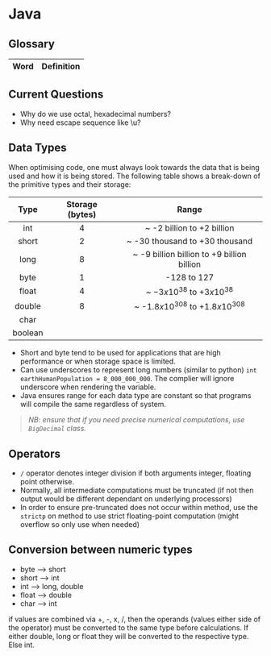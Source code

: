 # Java

## Glossary

| Word | Definition|
|:----:|:---------:|

## Current Questions
- Why do we use octal, hexadecimal numbers?
- Why need escape sequence like \u?


## Data Types
When optimising code, one must always look towards the data that is being used and how it is being stored. The following
table shows a break-down of the primitive types and their storage:

| Type | Storage (bytes) | Range |
|:----:|:---------------:|:-----:|
| int  | 4 |~ -2 billion to +2 billion |
| short| 2 |~ -30 thousand to +30 thousand|
| long | 8 |~ -9 billion billion to +9 billion billion |
| byte | 1 | -128 to 127 |
| float| 4 |~ $-3 x 10^38$ to $+3 x 10^38$ |
|double| 8 |~ -$1.8 x 10^308$ to +$1.8x 10^308$ |
| char | | |
| boolean| | |

- Short and byte tend to be used for applications that are high performance or when storage space is limited.
- Can use underscores to represent long numbers (similar to python) `int earthHumanPopulation = 8_000_000_000`. The complier
will ignore underscore when rendering the variable.
- Java ensures range for each data type are constant so that programs will compile the same regardless of system.

> *NB: ensure that if you need precise numerical computations, use `BigDecimal` class.*

## Operators

- `/` operator denotes integer division if both arguments integer, floating point otherwise. 
- Normally, all intermediate computations must be truncated (if not then output would be different dependant on underlying
processors)
- In order to ensure pre-truncated does not occur within method, use the `strictp` on method to use strict 
floating-point computation (might overflow so only use when needed)

## Conversion between numeric types

- byte --> short
- short --> int
- int --> long, double
- float --> double
- char --> int

if values are combined via +, -, x, /, then the operands (values either side of the operator) must be converted to the 
same type before calculations. If either double, long or float they will be converted to the respective type. Else int.


